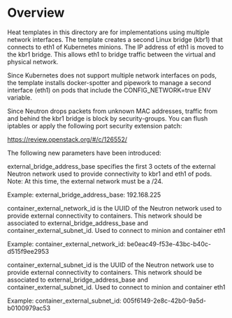 Overview
========

Heat templates in this directory are for implementations using
multiple network interfaces. The template creates a second Linux
bridge (kbr1) that connects to eth1 of Kubernetes minions.
The IP address of eth1 is moved to the kbr1 bridge. This allows
eth1 to bridge traffic between the virtual and physical network.

Since Kubernetes does not support multiple network interfaces on pods,
the template installs docker-spotter and pipework to manage a second
interface (eth1) on pods that include the CONFIG_NETWORK=true
ENV variable.

Since Neutron drops packets from unknown MAC addresses, traffic from
and behind the kbr1 bridge is block by security-groups. You can
flush iptables or apply the following port security extension patch:

https://review.openstack.org/#/c/126552/

The following new parameters have been introduced:

external_bridge_address_base specifies the first 3 octets of the
external Neutron network used to provide connectivity to kbr1
and eth1 of pods. Note: At this time, the external network must
be a /24.

Example: external_bridge_address_base: 192.168.225

container_external_network_id is the UUID of the Neutron network
used to provide external connectivity to containers. This network
should be associated to external_bridge_address_base and
container_external_subnet_id. Used to connect to minion and
container eth1

Example: container_external_network_id: be0eac49-f53e-43bc-b40c-d515f9ee2953

container_external_subnet_id is the UUID of the Neutron network
use to provide external connectivity to containers. This network
should be associated to external_bridge_address_base and
container_external_subnet_id. Used to connect to minion and
container eth1

Example: container_external_subnet_id: 005f6149-2e8c-42b0-9a5d-b0100979ac53
